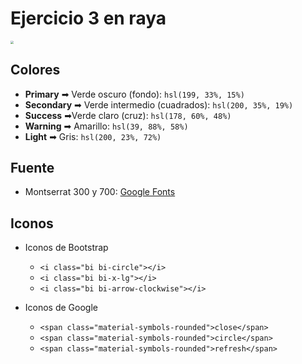 # Ejercicio 3 en raya

<img src="C:\Users\Cursos\Desktop\CODEHOUSE\BOOTCAMP-THOR\03-Bootstrap\10-ej-3-en-raya\enunciado\frontend-3-en-raya.jpg" style="zoom:30%;" />

## Colores

* **Primary** ➡ Verde oscuro (fondo): `hsl(199, 33%, 15%)`
* **Secondary** ➡ Verde intermedio (cuadrados): `hsl(200, 35%, 19%)`
* **Success** ➡Verde claro (cruz): `hsl(178, 60%, 48%)`
* **Warning** ➡ Amarillo: `hsl(39, 88%, 58%)`
* **Light** ➡ Gris: `hsl(200, 23%, 72%)`

## Fuente

* Montserrat 300 y 700: [Google Fonts](https://fonts.google.com/specimen/Montserrat?query=monts)

## Iconos

* Iconos de Bootstrap

  * `<i class="bi bi-circle"></i>`
  * `<i class="bi bi-x-lg"></i>`
  * `<i class="bi bi-arrow-clockwise"></i>`

* Iconos de Google

  * `<span class="material-symbols-rounded">close</span>`
  * `<span class="material-symbols-rounded">circle</span>`
  * `<span class="material-symbols-rounded">refresh</span>`

